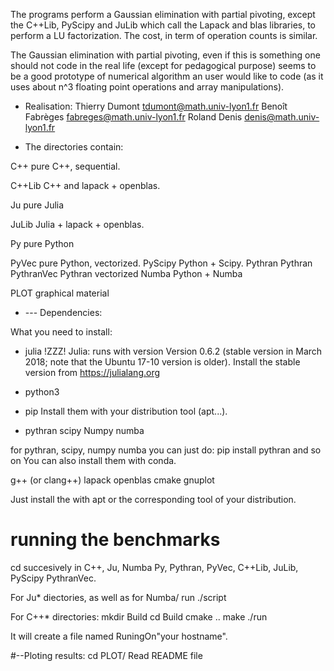 
The programs perform a Gaussian elimination with partial pivoting, except the
C++Lib, PyScipy and JuLib which call the Lapack and blas libraries, to perform
a LU factorization. The cost, in term of operation counts is similar.

The  Gaussian elimination with partial pivoting, even if this is something one
should not code in the real life (except for pedagogical purpose) seems to be
a good prototype of numerical algorithm an user would like to code (as it uses
about n^3 floating point operations and array manipulations).

* Realisation:
Thierry Dumont   tdumont@math.univ-lyon1.fr
Benoît Fabrèges  fabreges@math.univ-lyon1.fr
Roland Denis     denis@math.univ-lyon1.fr

* The directories contain:

C++      pure C++, sequential.

C++Lib   C++ and lapack + openblas.

Ju       pure Julia

JuLib    Julia +  lapack + openblas.


Py       pure Python

PyVec    pure Python, vectorized.
PyScipy  Python + Scipy.
Pythran  Pythran
PythranVec Pythran vectorized
Numba    Python + Numba

PLOT     graphical material

* --- Dependencies:

What you need to install:

- julia
!ZZZ! Julia: runs with version Version 0.6.2 (stable version in March 2018; note
that the Ubuntu 17-10 version is older). Install the stable version from
https://julialang.org


- python3
- pip
Install them with your distribution tool (apt...).

- pythran
scipy
Numpy
numba

for pythran, scipy, numpy numba you can just do:
pip install pythran  and so on
You can also install them with conda.


g++ (or clang++)
lapack
openblas
cmake
gnuplot

Just install the with apt or the corresponding tool of your distribution.

# running the benchmarks

cd succesively in C++, Ju, Numba Py, Pythran, PyVec, C++Lib, JuLib,
PyScipy PythranVec.

For Ju* diectories, as well as for Numba/ run  ./script


For C++* directories:
mkdir Build
cd Build
cmake ..
make
./run

It will create a file named RuningOn"your hostname".

#--Ploting results:
cd PLOT/
Read README file
